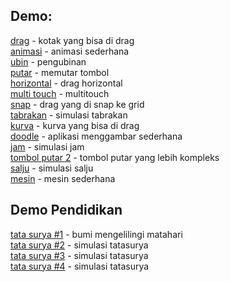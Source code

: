 ## Demo:

<a href="https://forkhub.github.io/blitz_edu/demo/drag.html">drag</a> - kotak yang bisa di drag    
<a href="https://forkhub.github.io/blitz_edu/demo/expl.html">animasi</a> - animasi sederhana  
<a href="https://forkhub.github.io/blitz_edu/demo/tile.html">ubin</a> - pengubinan  
<a href="https://forkhub.github.io/blitz_edu/demo/knob02.html">putar</a> - memutar tombol  
<a href="https://forkhub.github.io/blitz_edu/demo/dasar_hor.html">horizontal</a> - drag horizontal  
<a href="https://forkhub.github.io/blitz_edu/demo/dasar_multiple.html">multi touch</a>  - multitouch  
<a href="https://forkhub.github.io/blitz_edu/demo/dasar_snap.html">snap</a>  - drag yang di snap ke grid  
[tabrakan](https://forkhub.github.io/blitz_edu/demo/collision.html) - simulasi tabrakan  
[kurva](https://forkhub.github.io/blitz_edu/demo/cth_kurva.html) - kurva yang bisa di drag   
[doodle](https://forkhub.github.io/blitz_edu/demo/doodle.html) - aplikasi menggambar sederhana  
[jam](https://forkhub.github.io/blitz_edu/demo/jam.html) - simulasi jam    
[tombol putar 2](https://forkhub.github.io/blitz_edu/demo/knob.html) - tombol putar yang lebih kompleks  
[salju](https://forkhub.github.io/blitz_edu/demo/salju.html) - simulasi salju  
[mesin](https://forkhub.github.io/blitz_edu/demo/mesin.html) - mesin sederhana

## Demo Pendidikan
[tata surya #1](https://forkhub.github.io/blitz_edu/demo/orbit.html) - bumi mengelilingi matahari  
[tata surya #2](https://forkhub.github.io/blitz_edu/demo/orbit_oval.html) - simulasi tatasurya  
[tata surya #3](https://forkhub.github.io/blitz_edu/demo/orbit_mbb.html) - simulasi tatasurya  
[tata surya #4](https://forkhub.github.io/blitz_edu/demo/orbit_04.html) - simulasi tatasurya  



